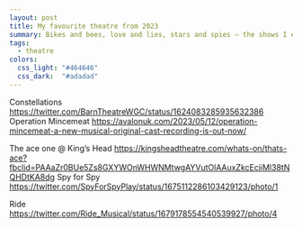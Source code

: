 ```yaml
---
layout: post
title: My favourite theatre from 2023
summary: Bikes and bees, love and lies, stars and spies – the shows I enjoyed most this year.
tags: 
  - theatre
colors:
  css_light: "#464646"
  css_dark:  "#adadad"
---
```


Constellations
	https://twitter.com/BarnTheatreWGC/status/1624083285935632386
Operation Mincemeat
	https://avalonuk.com/2023/05/12/operation-mincemeat-a-new-musical-original-cast-recording-is-out-now/

The ace one @ King’s Head
	https://kingsheadtheatre.com/whats-on/thats-ace?fbclid=PAAaZr0BUe5Zs8GXYWOnWHWNMtwgAYVutOlAAuxZkcEcjiMl38tNQHDtKA8dg
Spy for Spy
	https://twitter.com/SpyForSpyPlay/status/1675112286103429123/photo/1

Ride
	https://twitter.com/Ride_Musical/status/1679178554540539927/photo/4